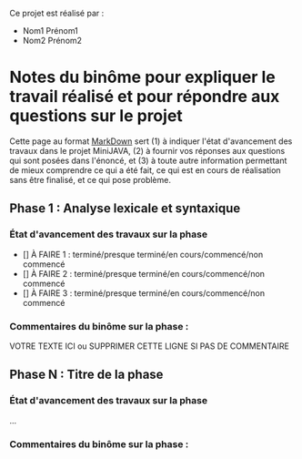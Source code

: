 
Ce projet est réalisé par :
- Nom1 Prénom1
- Nom2 Prénom2

# Notes du binôme pour expliquer le travail réalisé et pour répondre aux questions sur le projet

Cette page au format
[MarkDown](https://docs.gitlab.com/ee/user/rich_text_editor.html#input-rules
"MarkDown") sert (1) à indiquer l'état d'avancement des travaux dans
le projet MiniJAVA, (2) à fournir vos réponses aux questions qui sont
posées dans l'énoncé, et (3) à toute autre information permettant de
mieux comprendre ce qui a été fait, ce qui est en cours de réalisation
sans être finalisé, et ce qui pose problème.

## Phase 1 : Analyse lexicale et syntaxique

### État d'avancement des travaux sur la phase

- [] À FAIRE 1 : terminé/presque terminé/en cours/commencé/non commencé
- [] À FAIRE 2 : terminé/presque terminé/en cours/commencé/non commencé
- [] À FAIRE 3 : terminé/presque terminé/en cours/commencé/non commencé

### Commentaires du binôme sur la phase :

VOTRE TEXTE ICI ou SUPPRIMER CETTE LIGNE SI PAS DE COMMENTAIRE

## Phase N : Titre de la phase

### État d'avancement des travaux sur la phase

...

### Commentaires du binôme sur la phase :
